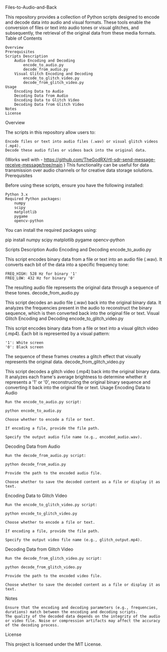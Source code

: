 Files-to-Audio-and-Back

This repository provides a collection of Python scripts designed to encode and decode data into audio and visual formats. These tools enable the conversion of files or text into audio tones or visual glitches, and subsequently, the retrieval of the original data from these media formats.
Table of Contents

    Overview
    Prerequisites
    Scripts Description
        Audio Encoding and Decoding
            encode_to_audio.py
            decode_from_audio.py
        Visual Glitch Encoding and Decoding
            encode_to_glitch_video.py
            decode_from_glitch_video.py
    Usage
        Encoding Data to Audio
        Decoding Data from Audio
        Encoding Data to Glitch Video
        Decoding Data from Glitch Video
    Notes
    License

Overview

The scripts in this repository allow users to:

    Encode files or text into audio files (.wav) or visual glitch videos (.mp4).
    Decode these audio files or videos back into the original data.
(Works well with - https://github.com/TheGodRX/rtl-sdr-send-message-receive-message/tree/main )
This functionality can be useful for data transmission over audio channels or for creative data storage solutions.
Prerequisites

Before using these scripts, ensure you have the following installed:

    Python 3.x
    Required Python packages:
        numpy
        scipy
        matplotlib
        pygame
        opencv-python

You can install the required packages using:

pip install numpy scipy matplotlib pygame opencv-python

Scripts Description
Audio Encoding and Decoding
encode_to_audio.py

This script encodes binary data from a file or text into an audio file (.wav). It converts each bit of the data into a specific frequency tone:

    FREQ_HIGH: 528 Hz for binary '1'
    FREQ_LOW: 432 Hz for binary '0'

The resulting audio file represents the original data through a sequence of these tones.
decode_from_audio.py

This script decodes an audio file (.wav) back into the original binary data. It analyzes the frequencies present in the audio to reconstruct the binary sequence, which is then converted back into the original file or text.
Visual Glitch Encoding and Decoding
encode_to_glitch_video.py

This script encodes binary data from a file or text into a visual glitch video (.mp4). Each bit is represented by a visual pattern:

    '1': White screen
    '0': Black screen

The sequence of these frames creates a glitch effect that visually represents the original data.
decode_from_glitch_video.py

This script decodes a glitch video (.mp4) back into the original binary data. It analyzes each frame's average brightness to determine whether it represents a '1' or '0', reconstructing the original binary sequence and converting it back into the original file or text.
Usage
Encoding Data to Audio

    Run the encode_to_audio.py script:

    python encode_to_audio.py

    Choose whether to encode a file or text.

    If encoding a file, provide the file path.

    Specify the output audio file name (e.g., encoded_audio.wav).

Decoding Data from Audio

    Run the decode_from_audio.py script:

    python decode_from_audio.py

    Provide the path to the encoded audio file.

    Choose whether to save the decoded content as a file or display it as text.

Encoding Data to Glitch Video

    Run the encode_to_glitch_video.py script:

    python encode_to_glitch_video.py

    Choose whether to encode a file or text.

    If encoding a file, provide the file path.

    Specify the output video file name (e.g., glitch_output.mp4).

Decoding Data from Glitch Video

    Run the decode_from_glitch_video.py script:

    python decode_from_glitch_video.py

    Provide the path to the encoded video file.

    Choose whether to save the decoded content as a file or display it as text.

Notes

    Ensure that the encoding and decoding parameters (e.g., frequencies, durations) match between the encoding and decoding scripts.
    The quality of the decoded data depends on the integrity of the audio or video file. Noise or compression artifacts may affect the accuracy of the decoding process.

License

This project is licensed under the MIT License.

